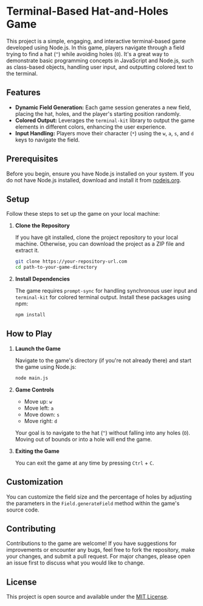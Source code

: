 # Terminal-Based Hat-and-Holes Game

This project is a simple, engaging, and interactive terminal-based game developed using Node.js. In this game, players navigate through a field trying to find a hat (`^`) while avoiding holes (`O`). It's a great way to demonstrate basic programming concepts in JavaScript and Node.js, such as class-based objects, handling user input, and outputting colored text to the terminal.

## Features

- **Dynamic Field Generation:** Each game session generates a new field, placing the hat, holes, and the player's starting position randomly.
- **Colored Output:** Leverages the `terminal-kit` library to output the game elements in different colors, enhancing the user experience.
- **Input Handling:** Players move their character (`*`) using the `w`, `a`, `s`, and `d` keys to navigate the field.

## Prerequisites

Before you begin, ensure you have Node.js installed on your system. If you do not have Node.js installed, download and install it from [nodejs.org](https://nodejs.org/).

## Setup

Follow these steps to set up the game on your local machine:

1. **Clone the Repository**

   If you have git installed, clone the project repository to your local machine. Otherwise, you can download the project as a ZIP file and extract it.

   ```bash
   git clone https://your-repository-url.com
   cd path-to-your-game-directory

2. **Install Dependencies**

   The game requires `prompt-sync` for handling synchronous user input and `terminal-kit` for colored terminal output. Install these packages using npm:

   ```bash
   npm install

## How to Play

1. **Launch the Game**

   Navigate to the game's directory (if you're not already there) and start the game using Node.js:

   ```bash
   node main.js
2. **Game Controls**
   
    - Move up: `w`
   - Move left: `a`
   - Move down: `s`
   - Move right: `d`

   Your goal is to navigate to the hat (`^`) without falling into any holes (`O`). Moving out of bounds or into a hole will end the game.

3. **Exiting the Game**

   You can exit the game at any time by pressing `Ctrl` + `C`.

## Customization

You can customize the field size and the percentage of holes by adjusting the parameters in the `Field.generateField` method within the game's source code.

## Contributing

Contributions to the game are welcome! If you have suggestions for improvements or encounter any bugs, feel free to fork the repository, make your changes, and submit a pull request. For major changes, please open an issue first to discuss what you would like to change.

## License

This project is open source and available under the [MIT License](https://github.com/bumbitzu/find-your-hat/blob/main/LICENSE).
    
